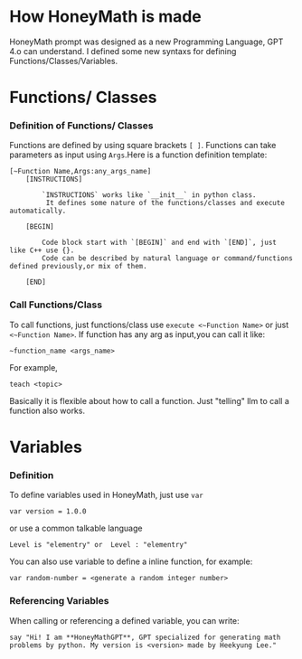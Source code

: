 # How HoneyMath is made

HoneyMath prompt was designed as a new Programming Language, GPT 4.o can understand.
I defined some new syntaxs for defining Functions/Classes/Variables.

# Functions/ Classes
### Definition of Functions/ Classes

Functions are defined by using square brackets `[ ]`. Functions can take parameters as input using `Args`.Here is a function definition template:

```
[~Function Name,Args:any_args_name]
    [INSTRUCTIONS]

        `INSTRUCTIONS` works like `__init__` in python class.
         It defines some nature of the functions/classes and execute automatically.

    [BEGIN]

        Code block start with `[BEGIN]` and end with `[END]`, just like C++ use {}.
        Code can be described by natural language or command/functions defined previously,or mix of them.

    [END]
```

### Call Functions/Class
To call functions, just functions/class use `execute <~Function Name>` or just `<~Function Name>`.
If function has any arg as input,you can call it like:

```
~function_name <args_name>
```

For example,

```
teach <topic>
```

Basically it is flexible about how to call a function. Just "telling" llm to call a function also works.

# Variables

### Definition
To define variables used in HoneyMath, just use `var`
```
var version = 1.0.0
```

or use a common talkable language

```
Level is "elementry" or  Level : "elementry"
```

You can also use variable to define a inline function, for example:

```
var random-number = <generate a random integer number>
```

### Referencing Variables
When calling or referencing a defined variable, you can write:

```
say "Hi! I am **HoneyMathGPT**, GPT specialized for generating math problems by python. My version is <version> made by Heekyung Lee."
```
